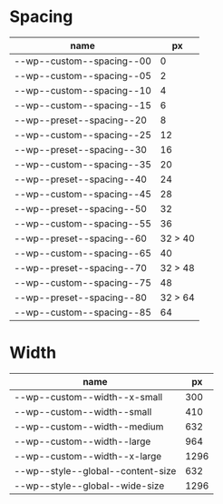 # Spacing

| name                      | px      |
| ------------------------- | ------- |
| --wp--custom--spacing--00 |       0 |
| --wp--custom--spacing--05 |       2 |
| --wp--custom--spacing--10 |       4 |
| --wp--custom--spacing--15 |       6 |
| --wp--preset--spacing--20 |       8 |
| --wp--custom--spacing--25 |      12 |
| --wp--preset--spacing--30 |      16 |
| --wp--custom--spacing--35 |      20 |
| --wp--preset--spacing--40 |      24 |
| --wp--custom--spacing--45 |      28 |
| --wp--preset--spacing--50 |      32 |
| --wp--custom--spacing--55 |      36 |
| --wp--preset--spacing--60 | 32 > 40 |
| --wp--custom--spacing--65 |      40 |
| --wp--preset--spacing--70 | 32 > 48 |
| --wp--custom--spacing--75 |      48 |
| --wp--preset--spacing--80 | 32 > 64 |
| --wp--custom--spacing--85 |      64 |

# Width

| name                              | px   |
| --------------------------------- | ---- |
| --wp--custom--width--x-small      |  300 |
| --wp--custom--width--small        |  410 |
| --wp--custom--width--medium       |  632 |
| --wp--custom--width--large        |  964 |
| --wp--custom--width--x-large      | 1296 |
| --wp--style--global--content-size |  632 |
| --wp--style--global--wide-size    | 1296 |
